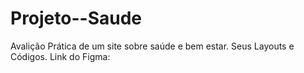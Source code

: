 # Projeto--Saude
Avalição Prática de um site sobre saúde e bem estar. Seus Layouts e Códigos.
Link do Figma: 
